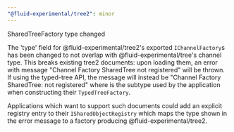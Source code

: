 ```yaml
---
"@fluid-experimental/tree2": minor
---
```


SharedTreeFactory type changed

The 'type' field for @fluid-experimental/tree2's exported `IChannelFactory`s has been changed to not overlap with @fluid-experimental/tree's channel type.
This breaks existing tree2 documents: upon loading them, an error with message "Channel Factory SharedTree not registered" will be thrown.
If using the typed-tree API, the message will instead be "Channel Factory SharedTree:<subtype> not registered" where <subtype> is the subtype used by
the application when constructing their `TypedTreeFactory`.

Applications which want to support such documents could add an explicit registry entry to their `ISharedObjectRegistry` which maps the type shown in the error message to a factory producing @fluid-experimental/tree2.
